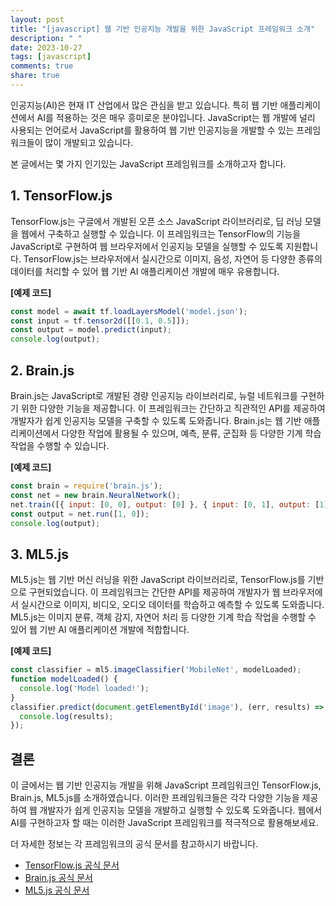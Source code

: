```yaml
---
layout: post
title: "[javascript] 웹 기반 인공지능 개발을 위한 JavaScript 프레임워크 소개"
description: " "
date: 2023-10-27
tags: [javascript]
comments: true
share: true
---
```


인공지능(AI)은 현재 IT 산업에서 많은 관심을 받고 있습니다. 특히 웹 기반 애플리케이션에서 AI를 적용하는 것은 매우 흥미로운 분야입니다. JavaScript는 웹 개발에 널리 사용되는 언어로서 JavaScript를 활용하여 웹 기반 인공지능을 개발할 수 있는 프레임워크들이 많이 개발되고 있습니다.

본 글에서는 몇 가지 인기있는 JavaScript 프레임워크를 소개하고자 합니다.

## 1. TensorFlow.js

TensorFlow.js는 구글에서 개발된 오픈 소스 JavaScript 라이브러리로, 딥 러닝 모델을 웹에서 구축하고 실행할 수 있습니다. 이 프레임워크는 TensorFlow의 기능을 JavaScript로 구현하여 웹 브라우저에서 인공지능 모델을 실행할 수 있도록 지원합니다. TensorFlow.js는 브라우저에서 실시간으로 이미지, 음성, 자연어 등 다양한 종류의 데이터를 처리할 수 있어 웹 기반 AI 애플리케이션 개발에 매우 유용합니다.

**[예제 코드]**
```javascript
const model = await tf.loadLayersModel('model.json');
const input = tf.tensor2d([[0.1, 0.5]]);
const output = model.predict(input);
console.log(output);
```

## 2. Brain.js

Brain.js는 JavaScript로 개발된 경량 인공지능 라이브러리로, 뉴럴 네트워크를 구현하기 위한 다양한 기능을 제공합니다. 이 프레임워크는 간단하고 직관적인 API를 제공하여 개발자가 쉽게 인공지능 모델을 구축할 수 있도록 도와줍니다. Brain.js는 웹 기반 애플리케이션에서 다양한 작업에 활용될 수 있으며, 예측, 분류, 군집화 등 다양한 기계 학습 작업을 수행할 수 있습니다.

**[예제 코드]**
```javascript
const brain = require('brain.js');
const net = new brain.NeuralNetwork();
net.train([{ input: [0, 0], output: [0] }, { input: [0, 1], output: [1] }, { input: [1, 0], output: [1] }, { input: [1, 1], output: [0] }]);
const output = net.run([1, 0]);
console.log(output);
```

## 3. ML5.js

ML5.js는 웹 기반 머신 러닝을 위한 JavaScript 라이브러리로, TensorFlow.js를 기반으로 구현되었습니다. 이 프레임워크는 간단한 API를 제공하여 개발자가 웹 브라우저에서 실시간으로 이미지, 비디오, 오디오 데이터를 학습하고 예측할 수 있도록 도와줍니다. ML5.js는 이미지 분류, 객체 감지, 자연어 처리 등 다양한 기계 학습 작업을 수행할 수 있어 웹 기반 AI 애플리케이션 개발에 적합합니다.

**[예제 코드]**
```javascript
const classifier = ml5.imageClassifier('MobileNet', modelLoaded);
function modelLoaded() {
  console.log('Model loaded!');
}
classifier.predict(document.getElementById('image'), (err, results) => {
  console.log(results);
});
```

## 결론

이 글에서는 웹 기반 인공지능 개발을 위해 JavaScript 프레임워크인 TensorFlow.js, Brain.js, ML5.js를 소개하였습니다. 이러한 프레임워크들은 각각 다양한 기능을 제공하여 웹 개발자가 쉽게 인공지능 모델을 개발하고 실행할 수 있도록 도와줍니다. 웹에서 AI를 구현하고자 할 때는 이러한 JavaScript 프레임워크를 적극적으로 활용해보세요.

더 자세한 정보는 각 프레임워크의 공식 문서를 참고하시기 바랍니다.

- [TensorFlow.js 공식 문서](https://www.tensorflow.org/js)
- [Brain.js 공식 문서](https://brain.js.org/)
- [ML5.js 공식 문서](https://ml5js.org/)